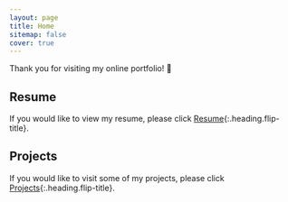 ```yaml
---
layout: page
title: Home
sitemap: false
cover: true
---
```


Thank you for visiting my online portfolio! 🎉


## Resume
If you would like to view my resume, please click [Resume]{:.heading.flip-title}.

## Projects
If you would like to visit some of my projects, please click [Projects]{:.heading.flip-title}.

[projects]: project.md
[resume]: resume.md
[documentation]: docs/README.md
[install]: docs/install.md
[upgrade]: docs/upgrade.md
[config]: docs/config.md
